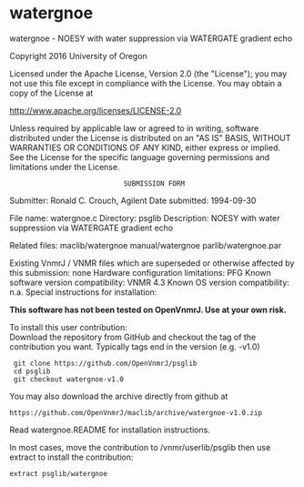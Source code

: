 # watergnoe
 watergnoe - NOESY with water suppression via WATERGATE gradient echo

 Copyright 2016 University of Oregon

 Licensed under the Apache License, Version 2.0 (the "License");
 you may not use this file except in compliance with the License.
 You may obtain a copy of the License at

   http://www.apache.org/licenses/LICENSE-2.0

 Unless required by applicable law or agreed to in writing, software
 distributed under the License is distributed on an "AS IS" BASIS,
 WITHOUT WARRANTIES OR CONDITIONS OF ANY KIND, either express or implied.
 See the License for the specific language governing permissions and
 limitations under the License.

                                SUBMISSION FORM

Submitter:      Ronald C. Crouch, Agilent
Date submitted: 1994-09-30

File name:      watergnoe.c
Directory:      psglib
Description:    NOESY with water suppression via WATERGATE gradient echo

Related files:  maclib/watergnoe   manual/watergnoe   parlib/watergnoe.par

Existing VnmrJ / VNMR files which are superseded or
otherwise affected by this submission:  none
Hardware configuration limitations:     PFG
Known software version compatibility:   VNMR 4.3
Known OS version compatibility:         n.a.
Special instructions for installation:

**This software has not been tested on OpenVnmrJ. Use at your own risk.**

To install this user contribution:  
Download the repository from GitHub and checkout the tag of the contribution you want.
Typically tags end in the version (e.g. -v1.0)

     git clone https://github.com/OpenVnmrJ/psglib  
     cd psglib  
     git checkout watergnoe-v1.0


You may also download the archive directly from github at

    https://github.com/OpenVnmrJ/maclib/archive/watergnoe-v1.0.zip

Read watergnoe.README for installation instructions.

In most cases, move the contribution to /vnmr/userlib/psglib 
then use extract to install the contribution:  

    extract psglib/watergnoe